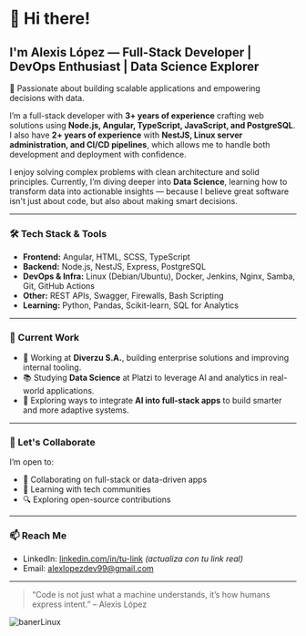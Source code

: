 # 👋 Hi there!

## I'm Alexis López — Full-Stack Developer | DevOps Enthusiast | Data Science Explorer

🚀 Passionate about building scalable applications and empowering decisions with data.

I’m a full-stack developer with **3+ years of experience** crafting web solutions using **Node.js, Angular, TypeScript, JavaScript, and PostgreSQL**. I also have **2+ years of experience** with **NestJS, Linux server administration, and CI/CD pipelines**, which allows me to handle both development and deployment with confidence.

I enjoy solving complex problems with clean architecture and solid principles. Currently, I’m diving deeper into **Data Science**, learning how to transform data into actionable insights — because I believe great software isn't just about code, but also about making smart decisions.

---

### 🛠️ Tech Stack & Tools
- **Frontend:** Angular, HTML, SCSS, TypeScript
- **Backend:** Node.js, NestJS, Express, PostgreSQL
- **DevOps & Infra:** Linux (Debian/Ubuntu), Docker, Jenkins, Nginx, Samba, Git, GitHub Actions
- **Other:** REST APIs, Swagger, Firewalls, Bash Scripting
- **Learning:** Python, Pandas, Scikit-learn, SQL for Analytics

---

### 💼 Current Work
- 🏢 Working at **Diverzu S.A.**, building enterprise solutions and improving internal tooling.
- 📚 Studying **Data Science** at Platzi to leverage AI and analytics in real-world applications.
- 🤖 Exploring ways to integrate **AI into full-stack apps** to build smarter and more adaptive systems.

---

### 🤝 Let's Collaborate
I’m open to:
- 🚀 Collaborating on full-stack or data-driven apps
- 🧠 Learning with tech communities
- 🔍 Exploring open-source contributions

---

### 📫 Reach Me
- LinkedIn: [linkedin.com/in/tu-link](https://www.linkedin.com/in/alexis-l%C3%B3pez-76b772223/) *(actualiza con tu link real)*
- Email: alexlopezdev99@gmail.com

---

> “Code is not just what a machine understands, it’s how humans express intent.” – Alexis López

![banerLinux](https://user-images.githubusercontent.com/50090511/188535138-4e692ee2-838e-4082-8e2f-288ab46772b5.jpg)
